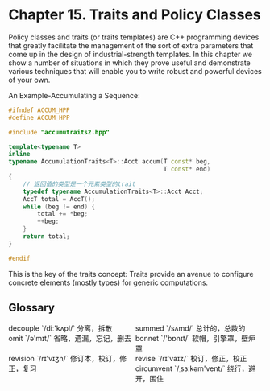 # Chapter 15. Traits and Policy Classes



Policy classes and traits (or traits templates) are C++ programming devices that greatly facilitate the management of the sort of extra parameters that come up in the design of industrial-strength templates. In this chapter we show a number of situations in which they prove useful and demonstrate various techniques that will enable you to write robust and powerful devices of your own.

An Example-Accumulating a Sequence:

```c++
#ifndef ACCUM_HPP
#define ACCUM_HPP

#include "accumutraits2.hpp"

template<typename T>
inline 
typename AccumulationTraits<T>::Acct accum(T const* beg,
                                           T const* end)
{
    // 返回值的类型是一个元素类型的trait
    typedef typename AccumulationTraits<T>::Acct Acct;
    AccT total = AccT();
    while (beg != end) {
        total += *beg;
        ++beg;
    }
    return total;
}

#endif
```

This is the key of the traits concept: Traits provide an avenue to configure concrete elements (mostly types) for generic computations.



## Glossary

<div style="width: 50%; float:left;">decouple `/diː'kʌpl/` 分离，拆散</div>
<div style="width: 50%; float:left;">summed `/sʌmd/` 总计的，总数的</div>
<div style="width: 50%; float:left;">omit `/ə'mɪt/` 省略，遗漏，忘记，删去</div>
<div style="width: 50%; float:left;">bonnet `/'bɒnɪt/` 软帽，引擎罩，壁炉罩</div>
<div style="width: 50%; float:left;">revision `/rɪ'vɪʒn/` 修订本，校订，修正，复习</div>
<div style="width: 50%; float:left;">revise `/rɪ'vaɪz/` 校订，修正，校正</div>
<div style="width: 50%; float:left;">circumvent `/ˌsɜːkəm'vent/` 绕行，避开，围住</div>
<div style="width: 50%; float:left;"></div>
<div style="width: 50%; float:left;"></div>
<div style="width: 50%; float:left;"></div>
<div style="width: 50%; float:left;"></div>
<div style="width: 50%; float:left;"></div>
<div style="width: 50%; float:left;"></div>
<div style="width: 50%; float:left;"></div>
<div style="width: 50%; float:left;"></div>
<div style="width: 50%; float:left;"></div>
<div style="width: 50%; float:left;"></div>
<div style="width: 50%; float:left;"></div>
<div style="width: 50%; float:left;"></div>
<div style="width: 50%; float:left;"></div>
<div style="width: 50%; float:left;"></div>
<div style="width: 50%; float:left;"></div>
<div style="width: 50%; float:left;"></div>
<div style="width: 50%; float:left;"></div>
<div style="width: 50%; float:left;"></div>
<div style="width: 50%; float:left;"></div>
<div style="width: 50%; float:left;"></div>
<div style="width: 50%; float:left;"></div>
<div style="width: 50%; float:left;"></div>
<div style="width: 50%; float:left;"></div>
<div style="width: 50%; float:left;"></div>
<div style="width: 50%; float:left;"></div>
<div style="width: 50%; float:left;"></div>
<div style="width: 50%; float:left;"></div>
<div style="width: 50%; float:left;"></div>
<div style="width: 50%; float:left;"></div>
<div style="width: 50%; float:left;"></div>
<div style="width: 50%; float:left;"></div>
<div style="width: 50%; float:left;"></div>
<div style="width: 50%; float:left;"></div>
<div style="width: 50%; float:left;"></div>